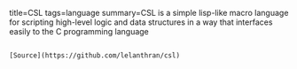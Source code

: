 title=CSL
tags=language
summary=CSL is a simple lisp-like macro language for scripting high-level logic and data structures in a way that interfaces easily to the C programming language
~~~~~~

[Source](https://github.com/lelanthran/csl)

